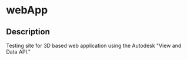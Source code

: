 # webApp #
 
## Description ##
Testing site for 3D based web application using the Autodesk "View and Data API."

